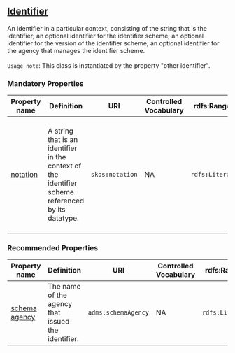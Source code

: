 ## [Identifier](https://semiceu.github.io/DCAT-AP/releases/3.0.0/#Identifier)

An identifier in a particular context, consisting of the string that is the identifier; an optional identifier for the identifier scheme; an optional identifier for the version of the identifier scheme; an optional identifier for the agency that manages the identifier scheme. <br><br>
`Usage note`: This class is instantiated by the property "other identifier".

 

### Mandatory Properties

<table>
  <thead>
    <tr>
      <th>Property name</th>
      <th>Definition</th>
      <th>URI</th>
      <th>Controlled Vocabulary</th>
      <th>rdfs:Range</th>
      <th>Usage Note</th>
      <th>Cardinality</th>
    </tr>
  </thead>
  <tbody>
    <tr>
      <td><a href="https://www.w3.org/2009/08/skos-reference/skos.html#notation">notation</a></td>
      <td>A string that is an identifier in the context of the identifier scheme referenced by its datatype.</td>
      <td><code>skos:notation</code></td>
      <td>NA</td>
      <td><code>rdfs:Literal</code></td>
      <td>The value of this property is the alternative identifier of the dataset, next to the one indicated in the dct:identifier property.</td>
      <td>1</td>
    </tr>
  </tbody>
</table>


### Recommended Properties 

<table>
  <thead>
    <tr>
      <th>Property name</th>
      <th>Definition</th>
      <th>URI</th>
      <th>Controlled Vocabulary</th>
      <th>rdfs:Range</th>
      <th>Usage Note</th>
      <th>Cardinality</th>
    </tr>
  </thead>
  <tbody>
    <tr>
      <td><a href="https://www.w3.org/ns/legacy_adms#schemaAgency">schema agency</a></td>
      <td>The name of the agency that issued the identifier.</td>
      <td><code>adms:schemaAgency</code></td>
      <td>NA</td>
      <td><code>rdfs:Literal</code></td>
      <td>NA</td>
      <td>0..1</td>
    </tr>
  </tbody>
</table>


